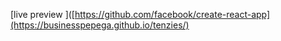 [live preview ]([https://github.com/facebook/create-react-app](https://businesspepega.github.io/tenzies/)

